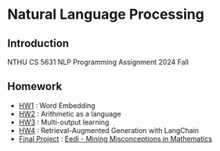 # Natural Language Processing

## Introduction

NTHU CS 5631 NLP Programming Assignment 2024 Fall

## Homework

- [HW1](./hw1/README.md) : Word Embedding
- [HW2](./hw2/README.md) : Arithmetic as a language
- [HW3](./hw3/README.md) : Multi-output learning
- [HW4](./hw4/README.md) : Retrieval-Augmented Generation with LangChain
- [Final Project](./Final/README.md) : [Eedi - Mining Misconceptions in Mathematics](https://www.kaggle.com/competitions/eedi-mining-misconceptions-in-mathematics/overview)
